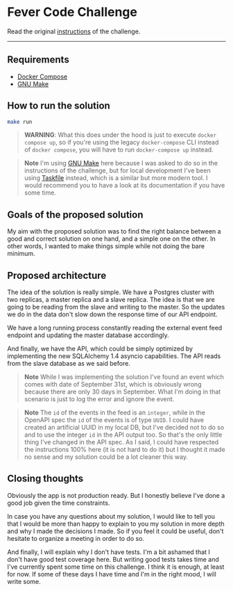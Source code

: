 # Fever Code Challenge

Read the original [instructions](instructions.md) of the challenge.

***

## Requirements
- [Docker Compose](https://docs.docker.com/compose/)
- [GNU Make](https://www.gnu.org/software/make/)

## How to run the solution
```sh
make run
```

> **WARNING**:
> What this does under the hood is just to execute `docker compose up`, so if you're using the legacy `docker-compose` CLI instead of `docker compose`, you will have to run `docker-compose up` instead.

> **Note**
> I'm using [GNU Make](https://www.gnu.org/software/make/) here because I was asked to do so in the instructions of the challenge, but for local development I've been using [Taskfile](https://taskfile.dev/) instead, which is a similar but more modern tool. I would recommend you to have a look at its documentation if you have some time.

## Goals of the proposed solution
My aim with the proposed solution was to find the right balance between a good and correct solution on one hand, and a simple one on the other. In other words, I wanted to make things simple while not doing the bare minimum.

## Proposed architecture
The idea of the solution is really simple. We have a Postgres cluster with two replicas, a master replica and a slave replica. The idea is that we are going to be reading from the slave and writing to the master. So the updates we do in the data don't slow down the response time of our API endpoint.

We have a long running process constantly reading the external event feed endpoint and updating the master database accordingly.

And finally, we have the API, which could be simply optimized by implementing the new SQLAlchemy 1.4 asyncio capabilities. The API reads from the slave database as we said before.

> **Note**
> While I was implementing the solution I've found an event which comes with date of September 31st, which is obviously wrong because there are only 30 days in September. What I'm doing in that scenario is just to log the error and ignore the event.

> **Note**
> The `id` of the events in the feed is an `integer`, while in the OpenAPI spec the `id` of the events is of type `UUID`. I could have created an artificial UUID in my local DB, but I've decided not to do so and to use the integer `id` in the API output too. So that's the only little thing I've changed in the API spec. As I said, I could have respected the instructions 100% here (it is not hard to do it) but I thought it made no sense and my solution could be a lot cleaner this way.

## Closing thoughts
Obviously the app is not production ready. But I honestly believe I've done a good job given the time constraints.

In case you have any questions about my solution, I would like to tell you that I would be more than happy to explain to you my solution in more depth and why I made the decisions I made. So if you feel it could be useful, don't hesitate to organize a meeting in order to do so.

And finally, I will explain why I don't have tests. I'm a bit ashamed that I don't have good test coverage here. But writing good tests takes time and I've currently spent some time on this challenge. I think it is enough, at least for now. If some of these days I have time and I'm in the right mood, I will write some.
